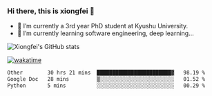 ### Hi there, this is xiongfei 👋


- 🔭 I’m currently a 3rd year PhD student at Kyushu University.
- 🌱 I’m currently learning software engineering, deep learning...

<!--
**X1on9f31/X1on9f31** is a ✨ _special_ ✨ repository because its `README.md` (this file) appears on your GitHub profile.
Here are some ideas to get you started:
-->

![Xiongfei's GitHub stats](https://github-readme-stats.vercel.app/api?username=X1on9f31)


[![wakatime](https://wakatime.com/badge/user/9e8d5516-d162-43e7-9563-87295d455a71.svg)](https://wakatime.com/@9e8d5516-d162-43e7-9563-87295d455a71)

<!--START_SECTION:waka-->

```txt
Other        30 hrs 21 mins  ████████████████████████▓   98.19 %
Google Doc   28 mins         ▒░░░░░░░░░░░░░░░░░░░░░░░░   01.52 %
Python       5 mins          ░░░░░░░░░░░░░░░░░░░░░░░░░   00.29 %
```

<!--END_SECTION:waka-->


